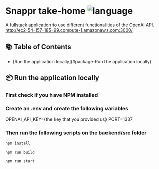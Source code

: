 # Snappr take-home ![language](https://img.shields.io/badge/language-typescript-blue.svg)

A fullstack application to use different functionalities of the OpenAI API.
http://ec2-54-157-185-99.compute-1.amazonaws.com:3000/

## :books: Table of Contents

- [Run the application locally](#package-Run the application locally)

## :package: Run the application locally

### First check if you have NPM installed

### Create an .env and create the following variables

OPENAI_API_KEY={the key that you provided us}
PORT=1337

### Then run the following scripts on the backend/src folder

```sh
npm install
```

```sh
npm run build
```

```sh
npm run start
```
